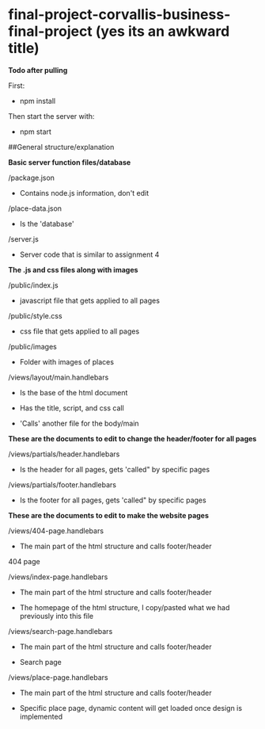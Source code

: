 # final-project-corvallis-business-final-project (yes its an awkward title)

**Todo after pulling**

First:
  * npm install

Then start the server with:
  * npm start

##General structure/explanation

**Basic server function files/database**

/package.json

 * Contains node.js information, don't edit

/place-data.json

  * Is the 'database'

/server.js

  * Server code that is similar to assignment 4


**The .js and css files along with images**

/public/index.js

  * javascript file that gets applied to all pages

/public/style.css

  * css file that gets applied to all pages

/public/images

  * Folder with images of places


/views/layout/main.handlebars

  * Is the base of the html document

  * Has the title, script, and css call

  * 'Calls' another file for the body/main


**These are the documents to edit to change the header/footer for all pages**

/views/partials/header.handlebars

 * Is the header for all pages, gets 'called" by specific pages

/views/partials/footer.handlebars

  * Is the footer for all pages, gets 'called" by specific pages


**These are the documents to edit to make the website pages**

/views/404-page.handlebars

  * The main part of the html structure and calls footer/header

  404 page

/views/index-page.handlebars

  * The main part of the html structure and calls footer/header

  * The homepage of the html structure, I copy/pasted what we had previously into this file

/views/search-page.handlebars

  * The main part of the html structure and calls footer/header

  * Search page

/views/place-page.handlebars

  * The main part of the html structure and calls footer/header

  * Specific place page, dynamic content will get loaded once design is implemented
